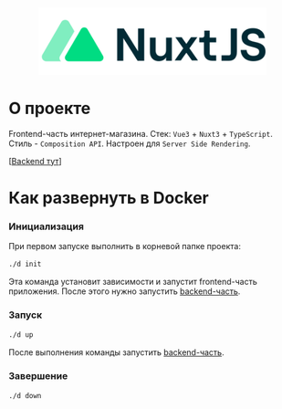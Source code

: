 <p align="center"><img src="https://raw.githubusercontent.com/Rib0v/soundhead_front/6494fe30b917ffc0c583cd90d933e5951c012656/assets/nuxt-logo.svg" width="400" alt="NuxtJS Logo"></p>

# О проекте

Frontend-часть интернет-магазина. Стек: `Vue3` + `Nuxt3` + `TypeScript`. Стиль - `Composition API`.  Настроен для `Server Side Rendering`.

[[Backend тут](https://github.com/Rib0v/soundhead_back)]

# Как развернуть в Docker

### Инициализация

При первом запуске выполнить в корневой папке проекта:

```bash
./d init
```

Эта команда установит зависимости и запустит frontend-часть приложения. После этого нужно запустить [backend-часть](https://github.com/Rib0v/soundhead_back).

### Запуск

```bash
./d up
```

После выполнения команды запустить [backend-часть](https://github.com/Rib0v/soundhead_back).

### Завершение

```bash
./d down
```
